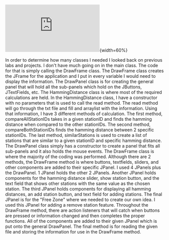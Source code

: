 ![Project 5 UML](https://github.com/ford0879/Project-5/blob/master/Project%205%20UML.pdf){width=60%}

In order to determine how many classes I needed I looked back on previous labs and projects.
I don't have much going on in the main class. The code for that is simply calling the DrawFrame class.
The DrawFrame class creates the JFrame for the application and I put in every variable I would need to display the information.
The DrawPanel class is for creating the general panel that will hold all the sub-panels which hold on the JButtons, JTextFields, etc.
The HammingDistance class is where most of the required calculations are held.
In the HammingDistance class, I have a constructor with no parameters that is used to call the read method.
The read method will go through the txt file and fill and arraylist with the information.
Using that information, I have 3 different methods of calculation. 
The first method, compareAllStationIDs takes in a given stationID and finds the hamming distance when compared to the other stationIDs.
The second method, compareBothStationIDs finds the hamming distance between 2 specific stationIDs.
The last method, similarStations is used to create a list of stations that are similar to a given stationID and specific hamming distance.
The DrawPanel class simply has a constructor to create a panel that fits all sub-panels and it also holds the mouse events.
The DrawFrame class is where the majority of the coding was performed.
Although there are 2 methods, the DrawFrame method is where buttons, textfields, sliders, and other components are added to their specific JPanel.
I used 4 JPanels plus the DrawPanel.
1 JPanel holds the other 2 JPanels.
Another JPanel holds components for the hamming distance slider, show station button, and the text field that shows other stations with the same value as the chosen station.
The third JPanel holds components for displaying all hamming distances, an add station button, and text field for adding stations.
The final JPanel is for the "Free Zone" where we needed to create our own idea.
I used this JPanel for adding a remove station feature.
Throughout the DrawFrame method, there are action listeners that will catch when buttons are pressed or information changed and then completes the proper functions.
All of the components are added to their given JPanel which is put onto the general DrawPanel.
The final method is for reading the given file and storing the information for use in the DrawFrame method.
